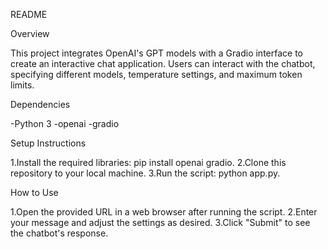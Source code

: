 README

Overview

This project integrates OpenAI's GPT models with a Gradio interface to create an interactive chat application. Users can interact with the chatbot, specifying different models, temperature settings, and maximum token limits.

Dependencies

-Python 3
-openai
-gradio

Setup Instructions

1.Install the required libraries: pip install openai gradio.
2.Clone this repository to your local machine.
3.Run the script: python app.py.

How to Use

1.Open the provided URL in a web browser after running the script.
2.Enter your message and adjust the settings as desired.
3.Click "Submit" to see the chatbot's response.


